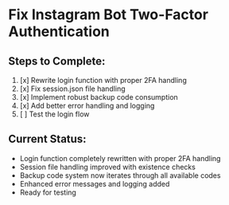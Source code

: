 # Fix Instagram Bot Two-Factor Authentication

## Steps to Complete:

1. [x] Rewrite login function with proper 2FA handling
2. [x] Fix session.json file handling
3. [x] Implement robust backup code consumption
4. [x] Add better error handling and logging
5. [ ] Test the login flow

## Current Status:

- Login function completely rewritten with proper 2FA handling
- Session file handling improved with existence checks
- Backup code system now iterates through all available codes
- Enhanced error messages and logging added
- Ready for testing

